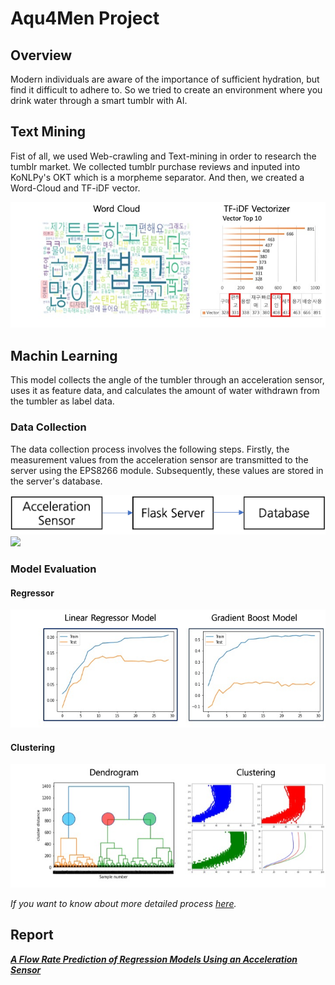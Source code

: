 # Aqu4Men Project

## Overview
Modern individuals are aware of the importance of sufficient hydration, but find it difficult to adhere to.
So we tried to create an environment where you drink water through a smart tumblr with AI.


## Text Mining
Fist of all, we used Web-crawling and Text-mining in order to research the tumblr market.
We collected tumblr purchase reviews and inputed into KoNLPy's OKT which is a morpheme separator.
And then, we created a Word-Cloud and TF-iDF vector.

![TextMining](/.img/textmining.png)


## Machin Learning
This model collects the angle of the tumbler through an acceleration sensor, uses it as feature data, and calculates the amount of water withdrawn from the tumbler as label data.

### Data Collection 
The data collection process involves the following steps. Firstly, the measurement values from the acceleration sensor are transmitted to the server using the EPS8266 module. Subsequently, these values are stored in the server's database.  
  
![Pipeline](/.img/pipeline.png)  
<a href="https://github.com/choiyun9yu/pr.Aqu4Men/blob/main/Database/DB.SQL"><img src="https://img.shields.io/badge/mariaDB-SQL-blue?logo=mariadb&logoColor=white"/></a>

### Model Evaluation
#### Regressor
![Regressor](/.img/regressor.png)
#### Clustering
![Clustering](/.img/clustering.png)
  
*If you want to know about more detailed process [here](https://github.com/choiyun9yu/pr.Aqu4Men/blob/main/MachineLearning.ipynb).*

## Report
_**[A Flow Rate Prediction of Regression Models Using an Acceleration Sensor](/Document/report.pdf)**_

